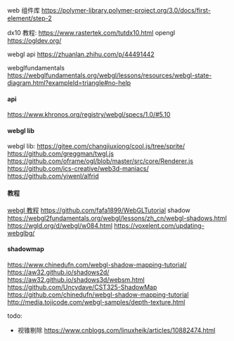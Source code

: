 web 组件库 https://polymer-library.polymer-project.org/3.0/docs/first-element/step-2

dx10 教程: https://www.rastertek.com/tutdx10.html
opengl https://ogldev.org/

webgl api https://zhuanlan.zhihu.com/p/44491442

webglfundamentals https://webglfundamentals.org/webgl/lessons/resources/webgl-state-diagram.html?exampleId=triangle#no-help

#### api
https://www.khronos.org/registry/webgl/specs/1.0/#5.10
#### webgl lib
webgl lib: https://gitee.com/changjiuxiong/cool.js/tree/sprite/
https://github.com/greggman/twgl.js
https://github.com/oframe/ogl/blob/master/src/core/Renderer.js
https://github.com/ics-creative/web3d-maniacs/
https://github.com/yiwenl/alfrid

#### 教程
[webgl 教程](https://math.hws.edu/graphicsbook/c7/s4.html)
https://github.com/fafa1899/WebGLTutorial
shadow https://webgl2fundamentals.org/webgl/lessons/zh_cn/webgl-shadows.html
https://wgld.org/d/webgl/w084.html
https://voxelent.com/updating-webglbg/

#### shadowmap
https://www.chinedufn.com/webgl-shadow-mapping-tutorial/
https://aw32.github.io/shadows2d/
https://aw32.github.io/shadows3d/websm.html
https://github.com/Uncydave/CST325-ShadowMap
https://github.com/chinedufn/webgl-shadow-mapping-tutorial
http://media.tojicode.com/webgl-samples/depth-texture.html

todo:
- 视锥剔除 https://www.cnblogs.com/linuxheik/articles/10882474.html
